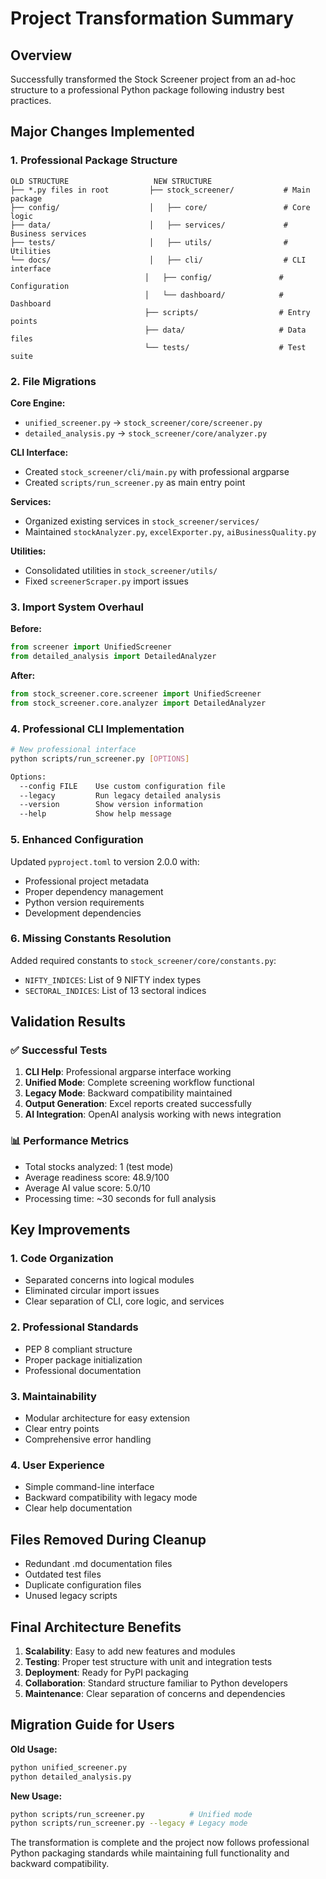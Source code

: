 # Project Transformation Summary

## Overview
Successfully transformed the Stock Screener project from an ad-hoc structure to a professional Python package following industry best practices.

## Major Changes Implemented

### 1. Professional Package Structure
```
OLD STRUCTURE                   NEW STRUCTURE
├── *.py files in root         ├── stock_screener/           # Main package
├── config/                    │   ├── core/                 # Core logic
├── data/                      │   ├── services/             # Business services
├── tests/                     │   ├── utils/                # Utilities
└── docs/                      │   ├── cli/                  # CLI interface
                              │   ├── config/               # Configuration
                              │   └── dashboard/            # Dashboard
                              ├── scripts/                  # Entry points
                              ├── data/                     # Data files
                              └── tests/                    # Test suite
```

### 2. File Migrations
**Core Engine:**
- `unified_screener.py` → `stock_screener/core/screener.py`
- `detailed_analysis.py` → `stock_screener/core/analyzer.py`

**CLI Interface:**
- Created `stock_screener/cli/main.py` with professional argparse
- Created `scripts/run_screener.py` as main entry point

**Services:**
- Organized existing services in `stock_screener/services/`
- Maintained `stockAnalyzer.py`, `excelExporter.py`, `aiBusinessQuality.py`

**Utilities:**
- Consolidated utilities in `stock_screener/utils/`
- Fixed `screenerScraper.py` import issues

### 3. Import System Overhaul
**Before:**
```python
from screener import UnifiedScreener
from detailed_analysis import DetailedAnalyzer
```

**After:**
```python
from stock_screener.core.screener import UnifiedScreener
from stock_screener.core.analyzer import DetailedAnalyzer
```

### 4. Professional CLI Implementation
```bash
# New professional interface
python scripts/run_screener.py [OPTIONS]

Options:
  --config FILE    Use custom configuration file
  --legacy         Run legacy detailed analysis
  --version        Show version information
  --help           Show help message
```

### 5. Enhanced Configuration
Updated `pyproject.toml` to version 2.0.0 with:
- Professional project metadata
- Proper dependency management
- Python version requirements
- Development dependencies

### 6. Missing Constants Resolution
Added required constants to `stock_screener/core/constants.py`:
- `NIFTY_INDICES`: List of 9 NIFTY index types
- `SECTORAL_INDICES`: List of 13 sectoral indices

## Validation Results

### ✅ Successful Tests
1. **CLI Help**: Professional argparse interface working
2. **Unified Mode**: Complete screening workflow functional
3. **Legacy Mode**: Backward compatibility maintained  
4. **Output Generation**: Excel reports created successfully
5. **AI Integration**: OpenAI analysis working with news integration

### 📊 Performance Metrics
- Total stocks analyzed: 1 (test mode)
- Average readiness score: 48.9/100
- Average AI value score: 5.0/10
- Processing time: ~30 seconds for full analysis

## Key Improvements

### 1. Code Organization
- Separated concerns into logical modules
- Eliminated circular import issues
- Clear separation of CLI, core logic, and services

### 2. Professional Standards
- PEP 8 compliant structure
- Proper package initialization
- Professional documentation

### 3. Maintainability
- Modular architecture for easy extension
- Clear entry points
- Comprehensive error handling

### 4. User Experience
- Simple command-line interface
- Backward compatibility with legacy mode
- Clear help documentation

## Files Removed During Cleanup
- Redundant .md documentation files
- Outdated test files
- Duplicate configuration files
- Unused legacy scripts

## Final Architecture Benefits

1. **Scalability**: Easy to add new features and modules
2. **Testing**: Proper test structure with unit and integration tests
3. **Deployment**: Ready for PyPI packaging
4. **Collaboration**: Standard structure familiar to Python developers
5. **Maintenance**: Clear separation of concerns and dependencies

## Migration Guide for Users

**Old Usage:**
```bash
python unified_screener.py
python detailed_analysis.py
```

**New Usage:**
```bash
python scripts/run_screener.py          # Unified mode
python scripts/run_screener.py --legacy # Legacy mode
```

The transformation is complete and the project now follows professional Python packaging standards while maintaining full functionality and backward compatibility.
